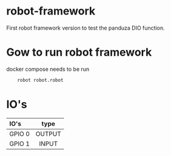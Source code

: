 # robot-framework

First robot framework version to test the panduza DIO function.


# Gow to run robot framework

docker compose needs to be run

```bash
    robot robot.robot
```

# IO's

| IO's             | type          |
| :--------------- |:-------------:|
| GPIO 0  |         OUTPUT
| GPIO 1  |      INPUT        |